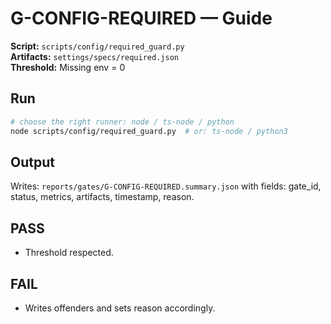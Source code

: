 # G-CONFIG-REQUIRED — Guide

**Script:** `scripts/config/required_guard.py`  
**Artifacts:** `settings/specs/required.json`  
**Threshold:** Missing env = 0

## Run
```bash
# choose the right runner: node / ts-node / python
node scripts/config/required_guard.py  # or: ts-node / python3
```

## Output
Writes: `reports/gates/G-CONFIG-REQUIRED.summary.json` with fields: gate_id, status, metrics, artifacts, timestamp, reason.

## PASS
- Threshold respected.

## FAIL
- Writes offenders and sets reason accordingly.
